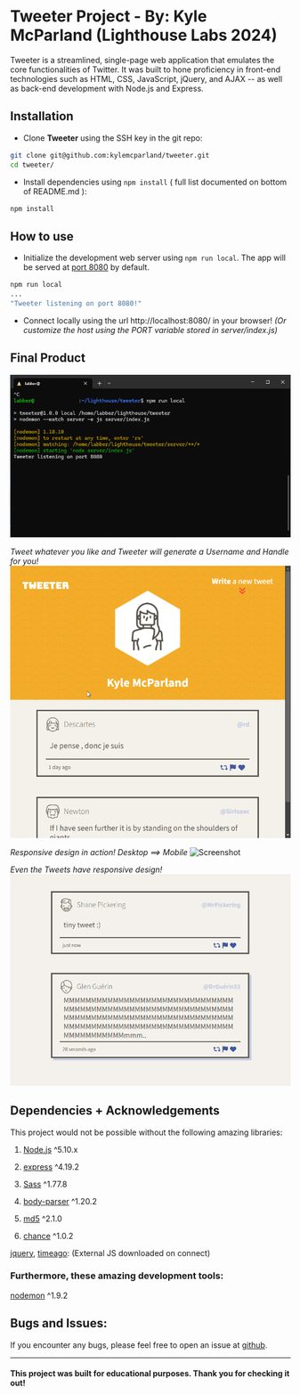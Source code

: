 # Tweeter Project - By: Kyle McParland (Lighthouse Labs 2024)

Tweeter is a streamlined, single-page web application that emulates the core functionalities of Twitter. It was built to hone proficiency in front-end technologies such as HTML, CSS, JavaScript, jQuery, and AJAX -- as well as back-end development with Node.js and Express.

## Installation

- Clone **Tweeter** using the SSH key in the git repo:

```bash
git clone git@github.com:kylemcparland/tweeter.git
cd tweeter/
```

- Install dependencies using `npm install` ( full list documented on bottom of README.md ):

```bash
npm install
```

## How to use
- Initialize the development web server using `npm run local`. The app will be served at [port 8080](http://localhost:8080/) by default.
```bash
npm run local
...
"Tweeter listening on port 8080!"
```
- Connect locally using the url http://localhost:8080/ in your browser! _(Or customize the host using the PORT variable stored in server/index.js)_

## Final Product

![Screenshot](https://raw.githubusercontent.com/kylemcparland/tweeter/master/public/images/run-tweeter.png "Screenshot of terminal running Tweeter")

_Tweet whatever you like and Tweeter will generate a Username and Handle for you!_
![Screenshot](https://raw.githubusercontent.com/kylemcparland/tweeter/master/public/images/submit-tweet.gif "Animated gif of submitting a new Tweet")

_Responsive design in action! Desktop ==> Mobile_
![Screenshot](https://github.com/kylemcparland/tweeter/blob/master/public/images/responsive-design.gif?raw=true "Animated gif of the layout changing when resizing the window")

_Even the Tweets have responsive design!_
![Screenshot](https://raw.githubusercontent.com/kylemcparland/tweeter/master/public/images/tweet-designs.png "Screenshot of two different sized Tweets")

## Dependencies + Acknowledgements
This project would not be possible without the following amazing libraries:

1. [Node.js](https://nodejs.org/en/download/package-manager) ^5.10.x

2. [express](https://www.npmjs.com/package/express) ^4.19.2

3. [Sass](https://www.npmjs.com/package/sass) ^1.77.8

4. [body-parser](https://www.npmjs.com/package/body-parser) ^1.20.2

5. [md5](https://www.npmjs.com/package/md5) ^2.1.0

6. [chance](https://www.npmjs.com/package/chance) ^1.0.2

[jquery](https://jquery.com/), [timeago](https://www.npmjs.com/package/timeago): (External JS downloaded on connect)


### Furthermore, these amazing development tools:

[nodemon](https://www.npmjs.com/package/nodemon) ^1.9.2

## Bugs and Issues:
If you encounter any bugs, please feel free to open an issue at [github](https://github.com/kylemcparland/tweeter/issues).

---

#### This project was built for educational purposes. Thank you for checking it out!